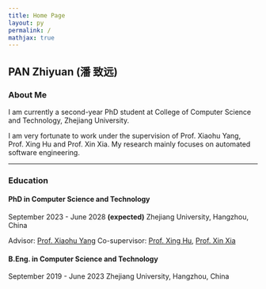 ```yaml
---
title: Home Page
layout: py
permalink: /
mathjax: true
---
```


## PAN Zhiyuan (潘 致远)

### About Me

I am currently a second-year PhD student at College of Computer Science and Technology, Zhejiang University.

I am very fortunate to work under the supervision of Prof. Xiaohu Yang, Prof. Xing Hu and Prof. Xin Xia. My research mainly focuses on automated software engineering.

---

### Education

#### PhD in Computer Science and Technology

September 2023 - June 2028 **(expected)**
Zhejiang University, Hangzhou, China

Advisor: [Prof. Xiaohu Yang](https://person.zju.edu.cn/xiaohu)
Co-supervisor: [Prof. Xing Hu](https://xing-hu.github.io), [Prof. Xin Xia](https://xin-xia.github.io)

#### B.Eng. in Computer Science and Technology
September 2019 - June 2023
Zhejiang University, Hangzhou, China


